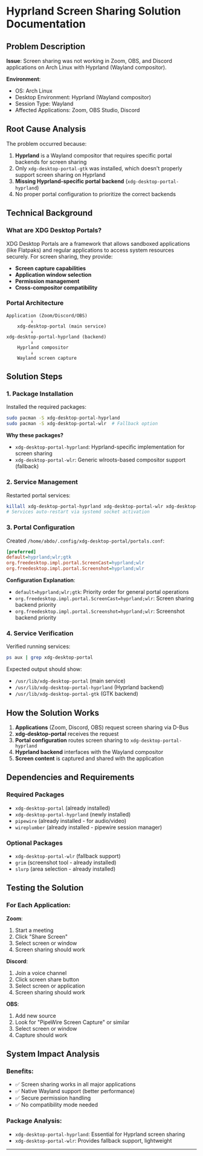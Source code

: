 # Hyprland Screen Sharing Solution Documentation

## Problem Description

**Issue**: Screen sharing was not working in Zoom, OBS, and Discord applications on Arch Linux with Hyprland (Wayland compositor).

**Environment**:
- OS: Arch Linux
- Desktop Environment: Hyprland (Wayland compositor)
- Session Type: Wayland
- Affected Applications: Zoom, OBS Studio, Discord

## Root Cause Analysis

The problem occurred because:

1. **Hyprland** is a Wayland compositor that requires specific portal backends for screen sharing
2. Only `xdg-desktop-portal-gtk` was installed, which doesn't properly support screen sharing on Hyprland
3. **Missing Hyprland-specific portal backend** (`xdg-desktop-portal-hyprland`)
4. No proper portal configuration to prioritize the correct backends

## Technical Background

### What are XDG Desktop Portals?

XDG Desktop Portals are a framework that allows sandboxed applications (like Flatpaks) and regular applications to access system resources securely. For screen sharing, they provide:

- **Screen capture capabilities**
- **Application window selection**
- **Permission management**
- **Cross-compositor compatibility**

### Portal Architecture

```
Application (Zoom/Discord/OBS)
         ↓
    xdg-desktop-portal (main service)
         ↓
xdg-desktop-portal-hyprland (backend)
         ↓
    Hyprland compositor
         ↓
    Wayland screen capture
```

## Solution Steps

### 1. Package Installation

Installed the required packages:

```bash
sudo pacman -S xdg-desktop-portal-hyprland
sudo pacman -S xdg-desktop-portal-wlr  # Fallback option
```

**Why these packages?**
- `xdg-desktop-portal-hyprland`: Hyprland-specific implementation for screen sharing
- `xdg-desktop-portal-wlr`: Generic wlroots-based compositor support (fallback)

### 2. Service Management

Restarted portal services:

```bash
killall xdg-desktop-portal-hyprland xdg-desktop-portal-wlr xdg-desktop-portal-gtk xdg-desktop-portal
# Services auto-restart via systemd socket activation
```

### 3. Portal Configuration

Created `/home/abdo/.config/xdg-desktop-portal/portals.conf`:

```ini
[preferred]
default=hyprland;wlr;gtk
org.freedesktop.impl.portal.ScreenCast=hyprland;wlr
org.freedesktop.impl.portal.Screenshot=hyprland;wlr
```

**Configuration Explanation**:
- `default=hyprland;wlr;gtk`: Priority order for general portal operations
- `org.freedesktop.impl.portal.ScreenCast=hyprland;wlr`: Screen sharing backend priority
- `org.freedesktop.impl.portal.Screenshot=hyprland;wlr`: Screenshot backend priority

### 4. Service Verification

Verified running services:

```bash
ps aux | grep xdg-desktop-portal
```

Expected output should show:
- `/usr/lib/xdg-desktop-portal` (main service)
- `/usr/lib/xdg-desktop-portal-hyprland` (Hyprland backend)
- `/usr/lib/xdg-desktop-portal-gtk` (GTK backend)

## How the Solution Works

1. **Applications** (Zoom, Discord, OBS) request screen sharing via D-Bus
2. **xdg-desktop-portal** receives the request
3. **Portal configuration** routes screen sharing to `xdg-desktop-portal-hyprland`
4. **Hyprland backend** interfaces with the Wayland compositor
5. **Screen content** is captured and shared with the application

## Dependencies and Requirements

### Required Packages
- `xdg-desktop-portal` (already installed)
- `xdg-desktop-portal-hyprland` (newly installed)
- `pipewire` (already installed - for audio/video)
- `wireplumber` (already installed - pipewire session manager)

### Optional Packages
- `xdg-desktop-portal-wlr` (fallback support)
- `grim` (screenshot tool - already installed)
- `slurp` (area selection - already installed)

## Testing the Solution

### For Each Application:

**Zoom**:
1. Start a meeting
2. Click "Share Screen"
3. Select screen or window
4. Screen sharing should work

**Discord**:
1. Join a voice channel
2. Click screen share button
3. Select screen or application
4. Screen sharing should work

**OBS**:
1. Add new source
2. Look for "PipeWire Screen Capture" or similar
3. Select screen or window
4. Capture should work

## System Impact Analysis

### Benefits:
- ✅ Screen sharing works in all major applications
- ✅ Native Wayland support (better performance)
- ✅ Secure permission handling
- ✅ No compatibility mode needed

### Package Analysis:
- `xdg-desktop-portal-hyprland`: Essential for Hyprland screen sharing
- `xdg-desktop-portal-wlr`: Provides fallback support, lightweight

---
